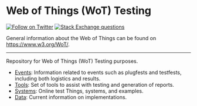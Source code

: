 # Web of Things (WoT) Testing
[![Follow on Twitter](https://img.shields.io/twitter/follow/W3C_WoT.svg?label=follow+W3C_WoT)](https://twitter.com/W3C_WoT)
[![Stack Exchange questions](https://img.shields.io/stackexchange/stackoverflow/t/web-of-things?style=plastic)]( https://stackoverflow.com/questions/tagged/web-of-things)

General information about the Web of Things can be found on https://www.w3.org/WoT/.
  
---
Repository for Web of Things (WoT) Testing purposes.

* [Events](events/README.md): Information related to events such as plugfests
  and testfests, including both logistics and results.
* [Tools](tools/README.md): Set of tools to assist with testing and generation
  of reports.
* [Systems](systems/README.md): Online test Things, systems, and examples.
* [Data](data/README.md): Current information on implementations.
